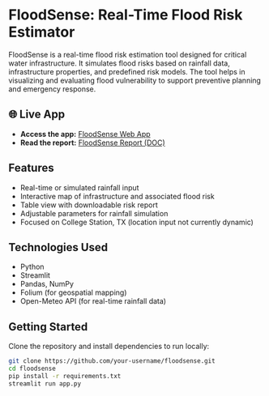 # FloodSense: Real-Time Flood Risk Estimator

FloodSense is a real-time flood risk estimation tool designed for critical water infrastructure. It simulates flood risks based on rainfall data, infrastructure properties, and predefined risk models. The tool helps in visualizing and evaluating flood vulnerability to support preventive planning and emergency response.

## 🌐 Live App

- **Access the app:** [FloodSense Web App]([https://your-app-url.com](https://floodsense-cstx.streamlit.app))
- **Read the report:** [FloodSense Report (DOC)](https://docs.google.com/document/d/1ajH1DKk8LyBFUrP-oaSDsM-emb375H_ddkPelXNTOIM/edit?usp=sharing)


## Features

- Real-time or simulated rainfall input
- Interactive map of infrastructure and associated flood risk
- Table view with downloadable risk report
- Adjustable parameters for rainfall simulation
- Focused on College Station, TX (location input not currently dynamic)

## Technologies Used

- Python
- Streamlit
- Pandas, NumPy
- Folium (for geospatial mapping)
- Open-Meteo API (for real-time rainfall data)

## Getting Started

Clone the repository and install dependencies to run locally:

```bash
git clone https://github.com/your-username/floodsense.git
cd floodsense
pip install -r requirements.txt
streamlit run app.py
